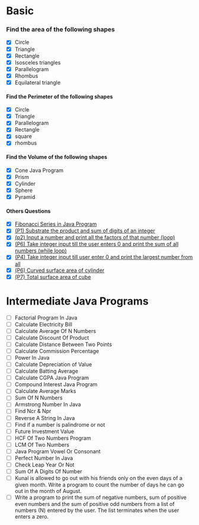 # Basic
### Find the area of the following shapes 
- [x] Circle 
- [x] Triangle 
- [x] Rectangle 
- [x] Isosceles triangles 
- [x] Parallelogram
- [x] Rhombus
- [x] Equilateral triangle

#### Find the Perimeter of the following shapes 
- [x] Circle
- [x] Triangle
- [x] Parallelogram
- [x] Rectangle 
- [x] square
- [x] rhombus
   
#### Find the Volume of the following shapes 
- [x] Cone Java Program
- [x] Prism
- [x] Cylinder
- [x] Sphere
- [x] Pyramid

#### Others Questions
- [x] [Fibonacci Series in Java Program](https://github.com/karanrao-github/Java-Practice-Programs/blob/main/002%20Conditionals%20and%20Loops/Basic/004%20Other%20Questions/fibonacci.java)
- [x] [(P1) Substrate the product and sum of digits of an integer](https://github.com/karanrao-github/Java-Practice-Programs/blob/main/002%20Conditionals%20and%20Loops/Basic/004%20Other%20Questions/p1.java)
- [x] [(p2) Input a number and print all the factors of that number (loop)](https://github.com/karanrao-github/Java-Practice-Programs/blob/main/002%20Conditionals%20and%20Loops/Basic/004%20Other%20Questions/p2.java)
- [x] [(P6) Take integer input till the user enters 0 and print the sum of all numbers (while loop)](https://github.com/karanrao-github/Java-Practice-Programs/blob/main/002%20Conditionals%20and%20Loops/Basic/004%20Other%20Questions/p6.java)
- [x] [(P4) Take integer input till user enter 0 and print the largest number from all]()
- [x] [(P6) Curved surface area of cylinder]()
- [x] [(P7) Total surface area of cube]()
  
# Intermediate Java Programs  
- [ ] Factorial Program In Java  
- [ ] Calculate Electricity Bill 
- [ ] Calculate Average Of N Numbers  
- [ ] Calculate Discount Of Product  
- [ ] Calculate Distance Between Two Points  
- [ ] Calculate Commission Percentage  
- [ ] Power In Java  
- [ ] Calculate Depreciation of Value  
- [ ] Calculate Batting Average  
- [ ] Calculate CGPA Java Program  
- [ ] Compound Interest Java Program  
- [ ] Calculate Average Marks  
- [ ] Sum Of N Numbers  
- [ ] Armstrong Number In Java  
- [ ] Find Ncr & Npr  
- [ ] Reverse A String In Java  
- [ ] Find if a number is palindrome or not  
- [ ] Future Investment Value  
- [ ] HCF Of Two Numbers Program  
- [ ] LCM Of Two Numbers  
- [ ] Java Program Vowel Or Consonant  
- [ ] Perfect Number In Java  
- [ ] Check Leap Year Or Not  
- [ ] Sum Of A Digits Of Number  
- [ ] Kunal is allowed to go out with his friends only on the even days of a given month. Write a program to count the number of days he can go out in the month of August.  
- [ ] Write a program to print the sum of negative numbers, sum of positive even numbers and the sum of positive odd numbers from a list of numbers (N) entered by the user. The list terminates when the user enters a zero.
